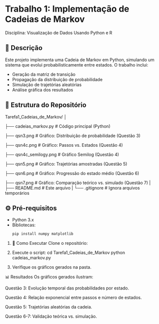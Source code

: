 # Trabalho 1: Implementação de Cadeias de Markov

Disciplina: Visualização de Dados Usando Python e R

## 📌 Descrição
Este projeto implementa uma Cadeia de Markov em Python, simulando um sistema que evolui probabilisticamente entre estados. O trabalho inclui:
- Geração da matriz de transição
- Propagação da distribuição de probabilidade
- Simulação de trajetórias aleatórias
- Análise gráfica dos resultados

## 📂 Estrutura do Repositório

Tarefa1_Cadeias_de_Markov/
│

├── cadeias_markov.py # Código principal (Python)

├── qsn3.png # Gráfico: Distribuição de probabilidade (Questão 3)

├── qsn4c.png # Gráfico: Passos vs. Estados (Questão 4)

├── qsn4c_semilogy.png # Gráfico Semilog (Questão 4)

├── qsn5.png # Gráfico: Trajetórias amostradas (Questão 5)

├── qsn6.png # Gráfico: Progressão do estado médio (Questão 6)

├── qsn7.png # Gráfico: Comparação teórico vs. simulado (Questão 7)
|
├── README.md # Este arquivo
|
└── .gitignore # Ignora arquivos temporários


## ⚙️ Pré-requisitos
- Python 3.x
- Bibliotecas:
  ```bash
  pip install numpy matplotlib

1. 🚀 Como Executar
Clone o repositório:

2. Execute o script:
cd Tarefa1_Cadeias_de_Markov
python cadeias_markov.py

3. Verifique os gráficos gerados na pasta.

📊 Resultados
Os gráficos gerados ilustram:

Questão 3: Evolução temporal das probabilidades por estado.

Questão 4: Relação exponencial entre passos e número de estados.

Questão 5: Trajetórias aleatórias da cadeia.

Questão 6-7: Validação teórica vs. simulação.
